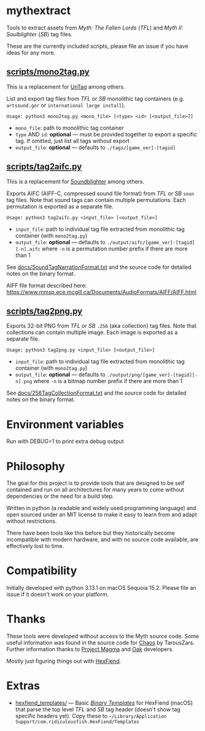# mythextract

Tools to extract assets from *Myth: The Fallen Lords* (*TFL*) and *Myth II: Soulblighter* (*SB*) tag files.

These are the currently included scripts, please file an issue if you have ideas for any more.

## [scripts/mono2tag.py](scripts/mono2tag.py)

This is a replacement for [UnTag](https://tain.totalcodex.net/items/show/untag-51-win) among others.

List and export tag files from *TFL* or *SB* monolithic tag containers (e.g. `artsound.gor` or `international large install`).

    Usage: python3 mono2tag.py <mono_file> [<type> <id> [<output_file>]]

* `mono_file`: path to monolithic tag container
* `type` AND `id`: **optional** — must be provided together to export a specific tag. If omitted, just list all tags without export
* `output_file`: **optional** — defaults to `./tags/[game_ver]-[tagid]`

## [scripts/tag2aifc.py](scripts/tag2aifc.py)

This is a replacement for [Soundblighter](https://tain.totalcodex.net/items/show/soundblighter-pc) among others.

Exports AIFC (AIFF-C, compressed sound file format) from *TFL* or *SB* `soun` tag files. Note that sound tags can contain multiple permutations. Each permutation is exported as a separate file.

    Usage: python3 tag2aifc.py <input_file> [<output_file>]

* `input_file`: path to individual tag file extracted from monolithic tag container (with `mono2tag.py`)
* `output_file`: **optional** — defaults to `./output/aifc/[game_ver]-[tagid][-n].aifc` where `-n` is a permutation number prefix if there are more than 1

See [docs/SoundTagNarrationFormat.txt](docs/SoundTagNarrationFormat.txt) and the source code for detailed notes on the binary format.

AIFF file format described here: https://www.mmsp.ece.mcgill.ca/Documents/AudioFormats/AIFF/AIFF.html

## [scripts/tag2png.py](scripts/tag2png.py)

Exports 32-bit PNG from *TFL* or *SB* `.256` (aka collection) tag files. Note that collections can contain multiple image. Each image is exported as a separate file.

    Usage: python3 tag2png.py <input_file> [<output_file>]

* `input_file`: path to individual tag file extracted from monolithic tag container (with `mono2tag.py`)
* `output_file`: **optional** — defaults to `./output/png/[game_ver]-[tagid][-n].png` where `-n` is a bitmap number prefix if there are more than 1

See [docs/256TagCollectionFormat.txt](docs/256TagCollectionFormat.txt) and the source code for detailed notes on the binary format.

# Environment variables

Run with DEBUG=1 to print extra debug output

# Philosophy

The goal for this project is to provide tools that are designed to be self contained and run on all architectures for many years to come without dependencies or the need for a build step.

Written in python (a readable and widely used programming language) and open sourced under an MIT license to make it easy to learn from and adapt without restrictions.

There have been tools like this before but they historically become incompatible with modern hardware, and with no source code available, are effectively lost to time.

# Compatibility

Initially developed with python 3.13.1 on macOS Sequoia 15.2. Please file an issue if it doesn't work on your platform.

# Thanks

These tools were developed without access to the Myth source code. Some useful information was found in the source code for [Chaos](https://tain.totalcodex.net/items/show/chaos-source) by TarousZars. Further information thanks to [Project Magma](https://projectmagma.net/) and [Oak](https://www.projectmagma.net/~melekor/oak/) developers.

Mostly just figuring things out with [HexFiend](https://github.com/HexFiend/HexFiend).

# Extras

* [hexfiend_templates/](hexfiend_templates/) — Basic *[Binary Templates](https://github.com/HexFiend/HexFiend/blob/master/templates/Tutorial.md)* for HexFiend (macOS) that parse the top level *TFL* and *SB* tag header (doesn't show tag specific headers yet). Copy these to `~/Library/Application Support/com.ridiculousfish.HexFiend/Templates`
